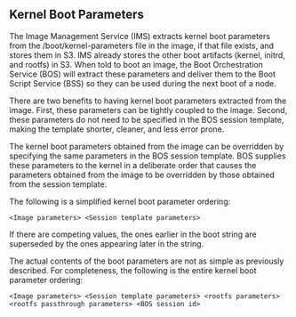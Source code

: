 
## Kernel Boot Parameters

The Image Management Service (IMS) extracts kernel boot parameters from the /boot/kernel-parameters file in the image, if that file exists, and stores them in S3. IMS already stores the other boot artifacts (kernel, initrd, and rootfs) in S3. When told to boot an image, the Boot Orchestration Service (BOS) will extract these parameters and deliver them to the Boot Script Service (BSS) so they can be used during the next boot of a node.

There are two benefits to having kernel boot parameters extracted from the image. First, these parameters can be tightly coupled to the image. Second, these parameters do not need to be specified in the BOS session template, making the template shorter, cleaner, and less error prone.

The kernel boot parameters obtained from the image can be overridden by specifying the same parameters in the BOS session template. BOS supplies these parameters to the kernel in a deliberate order that causes the parameters obtained from the image to be overridden by those obtained from the session template.

The following is a simplified kernel boot parameter ordering:

```
<Image parameters> <Session template parameters>
```

If there are competing values, the ones earlier in the boot string are superseded by the ones appearing later in the string.

The actual contents of the boot parameters are not as simple as previously described. For completeness, the following is the entire kernel boot parameter ordering:

```
<Image parameters> <Session template parameters> <rootfs parameters> <rootfs passthrough parameters> <BOS session id>
```
